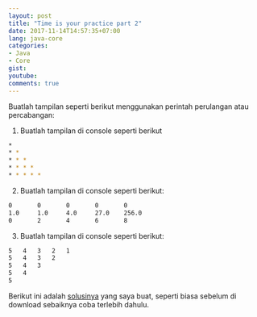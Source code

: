 ```yaml
---
layout: post
title: "Time is your practice part 2"
date: 2017-11-14T14:57:35+07:00
lang: java-core
categories:
- Java
- Core
gist: 
youtube: 
comments: true
---
```


Buatlah tampilan seperti berikut menggunakan perintah perulangan atau percabangan:

1. Buatlah tampilan di console seperti berikut
```sh
*
* * 
* * * 
* * * *
* * * * *
```
2. Buatlah tampilan di console seperti berikut:
```sh
0       0       0       0       0 
1.0     1.0     4.0     27.0    256.0 
0       2       4       6       8 
```
3. Buatlah tampilan di console seperti berikut:
```sh
5   4   3   2   1
5   4   3   2
5   4   3   
5   4
5
```

Berikut ini adalah [solusinya](/resources/downloads/file/java-core.quis-2.zip) yang saya buat, seperti biasa sebelum di download sebaiknya coba terlebih dahulu.
